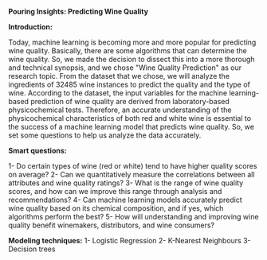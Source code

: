 **Pouring Insights: Predicting Wine Quality**

**Introduction:**

Today, machine learning is becoming more and more popular for predicting wine quality. Basically, there are some algorithms that can determine the wine quality. So, we made the decision to dissect this into a more thorough and technical synopsis, and we chose "Wine Quality Prediction" as our research topic. From the dataset that we chose, we will analyze the ingredients of 32485 wine instances to predict the quality and the type of wine. According to the dataset, the input variables for the machine learning-based prediction of wine quality are derived from laboratory-based physicochemical tests. Therefore, an accurate understanding of the physicochemical characteristics of both red and white wine is essential to the success of a machine learning model that predicts wine quality. So, we set some questions to help us analyze the data accurately.


**Smart questions:**

 1- Do certain types of wine (red or white) tend to have higher quality scores on average?
 2- Can we quantitatively measure the correlations between all attributes and wine quality ratings? 
 3- What is the range of wine quality scores, and how can we improve this range through analysis and recommendations?
 4- Can machine learning models accurately predict wine quality based on its chemical composition, and if yes, which algorithms perform the best? 
 5- How will understanding and improving wine quality benefit winemakers, distributors, and wine consumers?

**Modeling techniques:**
1- Logistic Regression
2- K-Nearest Neighbours
3- Decision trees 
